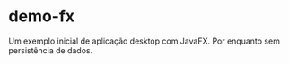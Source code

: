 # demo-fx
Um exemplo inicial de aplicação desktop com JavaFX. Por enquanto sem persistência de dados.
